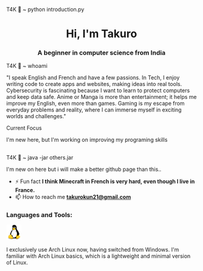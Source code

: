 T4K 🌌 ~ python introduction.py
<h1 align="center">Hi, I'm Takuro</h1>
<h3 align="center">A beginner in computer science from India</h3>

T4K 🌌 ~ whoami

"I speak English and French and have a few passions. In Tech, I enjoy writing code to create apps and websites, making ideas into real tools. Cybersecurity is fascinating because I want to learn to protect computers and keep data safe. Anime or Manga is more than entertainment; it helps me improve my English, even more than games. Gaming is my escape from everyday problems and reality, where I can immerse myself in exciting worlds and challenges."

Current Focus

I'm new here, but I'm working on improving my programing skills

##

T4K 🌌 ~ java -jar others.jar

I'm new on here but i will make a better github page than this..

- ⚡ Fun fact **I think Minecraft in French is very hard, even though I live in France.**
- 📫 How to reach me **takurokun21@gmail.com**

<h3 align="left">Languages and Tools:</h3>
<p align="left"> <a href="https://www.linux.org/" target="_blank" rel="noreferrer"> <img src="https://raw.githubusercontent.com/devicons/devicon/master/icons/linux/linux-original.svg" alt="linux" width="40" height="40"/> </a> </p>

I exclusively use Arch Linux now, having switched from Windows. I'm familiar with Arch Linux basics, which is a lightweight and minimal version of Linux.


